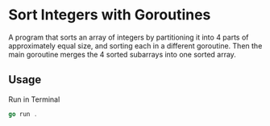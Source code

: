 # Sort Integers with Goroutines

A program that sorts an array of integers by partitioning it into 4 parts of approximately equal size, and sorting each in a different goroutine. Then the main goroutine merges the 4 sorted subarrays into one sorted array.

## Usage

Run in Terminal

```go
go run .     
```